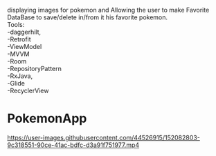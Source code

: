 

displaying images for pokemon and Allowing the user to make Favorite DataBase to save/delete in/from it his favorite pokemon.
<br/>Tools:
<br/>-daggerhilt,
<br/>-Retrofit
<br/>-ViewModel
<br/>-MVVM
<br/>-Room
<br/>-RepositoryPattern
<br/>-RxJava,
<br/>-Glide
<br/>-RecyclerView

# PokemonApp
https://user-images.githubusercontent.com/44526915/152082803-9c318551-90ce-41ac-bdfc-d3a91f751977.mp4


